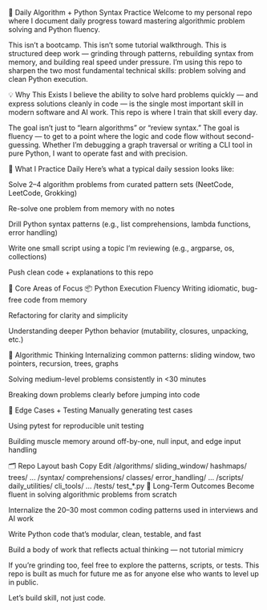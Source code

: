 🧠 Daily Algorithm + Python Syntax Practice
Welcome to my personal repo where I document daily progress toward mastering algorithmic problem solving and Python fluency.

This isn’t a bootcamp. This isn’t some tutorial walkthrough. This is structured deep work — grinding through patterns, rebuilding syntax from memory, and building real speed under pressure. I’m using this repo to sharpen the two most fundamental technical skills: problem solving and clean Python execution.

💡 Why This Exists
I believe the ability to solve hard problems quickly — and express solutions cleanly in code — is the single most important skill in modern software and AI work. This repo is where I train that skill every day.

The goal isn’t just to “learn algorithms” or “review syntax.” The goal is fluency — to get to a point where the logic and code flow without second-guessing. Whether I’m debugging a graph traversal or writing a CLI tool in pure Python, I want to operate fast and with precision.

🔁 What I Practice Daily
Here’s what a typical daily session looks like:

Solve 2–4 algorithm problems from curated pattern sets (NeetCode, LeetCode, Grokking)

Re-solve one problem from memory with no notes

Drill Python syntax patterns (e.g., list comprehensions, lambda functions, error handling)

Write one small script using a topic I’m reviewing (e.g., argparse, os, collections)

Push clean code + explanations to this repo

🧱 Core Areas of Focus
📦 Python Execution Fluency
Writing idiomatic, bug-free code from memory

Refactoring for clarity and simplicity

Understanding deeper Python behavior (mutability, closures, unpacking, etc.)

🧠 Algorithmic Thinking
Internalizing common patterns: sliding window, two pointers, recursion, trees, graphs

Solving medium-level problems consistently in <30 minutes

Breaking down problems clearly before jumping into code

🔬 Edge Cases + Testing
Manually generating test cases

Using pytest for reproducible unit testing

Building muscle memory around off-by-one, null input, and edge input handling

🗂 Repo Layout
bash
Copy
Edit
/algorithms/
    sliding_window/
    hashmaps/
    trees/
    ...
/syntax/
    comprehensions/
    classes/
    error_handling/
    ...
/scripts/
    daily_utilities/
    cli_tools/
    ...
/tests/
    test_*.py
🏁 Long-Term Outcomes
Become fluent in solving algorithmic problems from scratch

Internalize the 20–30 most common coding patterns used in interviews and AI work

Write Python code that’s modular, clean, testable, and fast

Build a body of work that reflects actual thinking — not tutorial mimicry

If you’re grinding too, feel free to explore the patterns, scripts, or tests. This repo is built as much for future me as for anyone else who wants to level up in public.

Let’s build skill, not just code.

